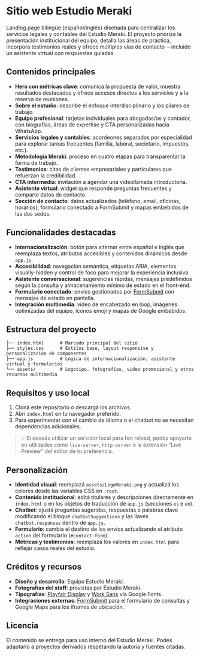 # Sitio web Estudio Meraki

Landing page bilingüe (español/inglés) diseñada para centralizar los servicios legales y contables del Estudio Meraki. El proyecto prioriza la presentación institucional del equipo, detalla las áreas de práctica, incorpora testimonios reales y ofrece múltiples vías de contacto —incluido un asistente virtual con respuestas guiadas.

## Contenidos principales
- **Hero con métricas clave**: comunica la propuesta de valor, muestra resultados destacados y ofrece accesos directos a los servicios y a la reserva de reuniones.
- **Sobre el estudio**: describe el enfoque interdisciplinario y los pilares de trabajo.
- **Equipo profesional**: tarjetas individuales para abogadas/os y contador, con biografías, áreas de expertise y CTA personalizadas hacia WhatsApp.
- **Servicios legales y contables**: acordeones separados por especialidad para explorar tareas frecuentes (familia, laboral, societario, impuestos, etc.).
- **Metodología Meraki**: proceso en cuatro etapas para transparentar la forma de trabajo.
- **Testimonios**: citas de clientes empresariales y particulares que refuerzan la credibilidad.
- **CTA intermedia**: invitación a agendar una videollamada introductoria.
- **Asistente virtual**: widget que responde preguntas frecuentes y comparte datos de contacto.
- **Sección de contacto**: datos actualizados (teléfono, email, oficinas, horarios), formulario conectado a FormSubmit y mapas embebidos de las dos sedes.

## Funcionalidades destacadas
- **Internacionalización**: botón para alternar entre español e inglés que reemplaza textos, atributos accesibles y contenidos dinámicos desde `app.js`.
- **Accesibilidad**: navegación semántica, etiquetas ARIA, elementos visually-hidden y control de foco para mejorar la experiencia inclusiva.
- **Asistente conversacional**: sugerencias rápidas, mensajes predefinidos según la consulta y almacenamiento mínimo de estado en el front-end.
- **Formulario conectado**: envíos gestionados por [FormSubmit](https://formsubmit.co/) con mensajes de estado en pantalla.
- **Integración multimedia**: video de encabezado en loop, imágenes optimizadas del equipo, íconos emoji y mapas de Google embebidos.

## Estructura del proyecto
```
├── index.html      # Marcado principal del sitio
├── styles.css      # Estilos base, layout responsive y personalización de componentes
├── app.js          # Lógica de internacionalización, asistente virtual y formularios
└── assets/         # Logotipo, fotografías, video promocional y otros recursos multimedia
```

## Requisitos y uso local
1. Cloná este repositorio o descargá los archivos.
2. Abrí `index.html` en tu navegador preferido.
3. Para experimentar con el cambio de idioma o el chatbot no se necesitan dependencias adicionales.

> 💡 Si deseás utilizar un servidor local para hot reload, podés apoyarte en utilidades como `live-server`, `http-server` o la extensión “Live Preview” del editor de tu preferencia.

## Personalización
- **Identidad visual**: reemplazá `assets/LogoMeraki.png` y actualizá los colores desde las variables CSS en `:root`.
- **Contenido institucional**: editá titulares y descripciones directamente en `index.html` o en los objetos de traducción de `app.js` (secciones `es` e `en`).
- **Chatbot**: ajustá preguntas sugeridas, respuestas o palabras clave modificando el bloque `chatbotSuggestions` y las llaves `chatbot.responses` dentro de `app.js`.
- **Formulario**: cambia el destino de los envíos actualizando el atributo `action` del formulario (`#contact-form`).
- **Métricas y testimonios**: reemplazá los valores en `index.html` para reflejar casos reales del estudio.

## Créditos y recursos
- **Diseño y desarrollo**: Equipo Estudio Meraki.
- **Fotografías del staff**: provistas por Estudio Meraki.
- **Tipografías**: [Playfair Display](https://fonts.google.com/specimen/Playfair+Display) y [Work Sans](https://fonts.google.com/specimen/Work+Sans) vía Google Fonts.
- **Integraciones externas**: [FormSubmit](https://formsubmit.co/) para el formulario de consultas y Google Maps para los iframes de ubicación.

## Licencia
El contenido se entrega para uso interno del Estudio Meraki. Podés adaptarlo a proyectos derivados respetando la autoría y fuentes citadas.
